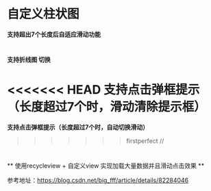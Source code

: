 
# 自定义柱状图

**支持超出7个长度后自适应滑动功能**
#
**支持折线图 切换**
#
<<<<<<< HEAD
**支持点击弹框提示（长度超过7个时，滑动清除提示框）**
=======
**支持点击弹框提示（长度超过7个时，自动切换滑动）**
>>>>>>> firstperfect
  //
  

#
** 使用recycleview + 自定义view 实现加载大量数据并且滑动点击效果 **


参考地址：https://blog.csdn.net/big_fff/article/details/82284046

